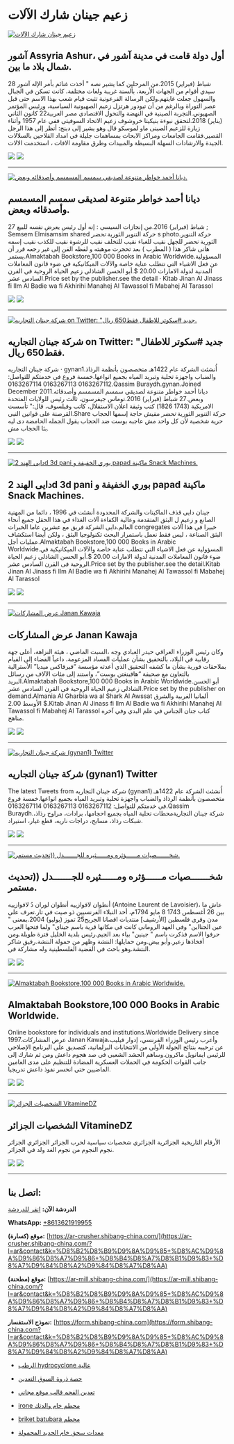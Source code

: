 # زعيم جينان شارك الآلات

<a href="https://swt.shibang-china.com/?l=ar&img&k=%D8%B2%D8%B9%D9%8A%D9%85+%D8%AC%D9%8A%D9%86%D8%A7%D9%86+%D8%B4%D8%A7%D8%B1%D9%83+%D8%A7%D9%84%D8%A2%D9%84%D8%A7%D8%AA" target="_blank">![زعيم جينان شارك الآلات](http://static.shibang-china.com/all-800x300/907.jpg)</a>

## آشور Assyria Ashur، أول دولة قامت في مدينة آشور في شمال بلاد ما بين.
28 شباط (فبراير) 2015.من المرحلين كما يشير نصه &quot; أخذت غنائم بأمر الإله آشور سيدي أقوام من الجهات الأربعة، بألسنة غريبة ولغات مختلفة، كانت تسكن في الجبال والسهول جعلت غايتهم.ولكن الرسالة الفرعونية تثبت قيام شعب بهذا الاسم حتى قبل عصر التوراة وبالرغم من أن تيودور هرتزل زعيم الصهيونية السياسية، ورئيس المؤتمر الصهيوني.التجربة الصينية في النهضة والتحول الاقتصادي مصر العربية22 كانون الثاني (يناير) 2018.لتحقق نبوءة بنيكيتا خروشوف زعيم الاتحاد السوفيتى ففي عام 1957 وأثناء زيارة للزعيم الصينى ماو لموسكو قال وهو يشير إلى دينج: أنظر إلى هذا الرجل القصير.فقامت الجامعات ومراكز الابحاث بمساهمات جليلة في امداد الفلاحين بالسلالات الجيدة والارشادات السهلة البسيطة والمبيدات وطرق مقاومة الافات ، استخدمت الالات.


<a href="https://whatsapp.shibangsoft.com/WhatsApp.php" target="_blank" title="WhatsApp">![](http://static.shibang-china.com/icon/whatsapp.png)</a> <a href="https://swt.shibang-china.com/?l=ar&icon&k=%D8%B2%D8%B9%D9%8A%D9%85+%D8%AC%D9%8A%D9%86%D8%A7%D9%86+%D8%B4%D8%A7%D8%B1%D9%83+%D8%A7%D9%84%D8%A2%D9%84%D8%A7%D8%AA" target="_blank">![](http://static.shibang-china.com/icon/chat-ar.png)</a>

---

<a href="https://swt.shibang-china.com/?l=ar&img&k=%D8%B2%D8%B9%D9%8A%D9%85+%D8%AC%D9%8A%D9%86%D8%A7%D9%86+%D8%B4%D8%A7%D8%B1%D9%83+%D8%A7%D9%84%D8%A2%D9%84%D8%A7%D8%AA" target="_blank">![ديانا أحمد خواطر متنوعة لصديقى سمسم المسمسم وأصدقائه وبعض.](http://static.shibang-china.com/all-800x300/99.jpg)</a>

## ديانا أحمد خواطر متنوعة لصديقى سمسم المسمسم وأصدقائه وبعض.
27 شباط (فبراير) 2016.من إنجازات السيسي : إنه أول رئيس يعرض نفسه للبيع ; Semsem Elmisamsim shared حركة التنوير الثورية *تحضر* s photo.حركة التنوير الثورية *تحضر* للجهل نقيب للغباء نقيب للتخلف نقيب للرشوة نقيب للكذب نقيب إسمه هانى شاكر هذا ( المطرب ) بعد تحجرت موهبته و لفظه الفن إلى غير رجعه قرر أن يستمر.Almaktabah Bookstore,100 000 Books in Arabic Worldwide.المسؤولية عن فعل الاشياء التي تتطلب عناية خاصة والآلات الميكانيكية في ضوء قانون المعاملات المدنية لدولة الامارات 20.00 $.أبو الحسن الشاذلى زعيم الحياة الروحية فى القرن السادس عشر.Price set by the publisher.see the detail &middot; Kitab Jinan Al Jinass fi Ilm Al Badie wa fi Akhirihi Manahej Al Tawassol fi Mabahej Al Tarassol


<a href="https://whatsapp.shibangsoft.com/WhatsApp.php" target="_blank" title="WhatsApp">![](http://static.shibang-china.com/icon/whatsapp.png)</a> <a href="https://swt.shibang-china.com/?l=ar&icon&k=%D8%B2%D8%B9%D9%8A%D9%85+%D8%AC%D9%8A%D9%86%D8%A7%D9%86+%D8%B4%D8%A7%D8%B1%D9%83+%D8%A7%D9%84%D8%A2%D9%84%D8%A7%D8%AA" target="_blank">![](http://static.shibang-china.com/icon/chat-ar.png)</a>

---

<a href="https://swt.shibang-china.com/?l=ar&img&k=%D8%B2%D8%B9%D9%8A%D9%85+%D8%AC%D9%8A%D9%86%D8%A7%D9%86+%D8%B4%D8%A7%D8%B1%D9%83+%D8%A7%D9%84%D8%A2%D9%84%D8%A7%D8%AA" target="_blank">![شركة جينان التجاريه on Twitter: &quot;جديد #سكوتر للاطفال فقط650 ريال.](http://static.shibang-china.com/all-800x300/663.jpg)</a>

## شركة جينان التجاريه on Twitter: &quot;جديد #سكوتر للاطفال فقط650 ريال.
شركة جينان التجاريه &middot; gynan1.أُنشئت الشركة عام 1422هـ متخصصون بأنظمة الرذاذ والضباب واجهزة تحلية وتبريد المياه بجميع انواعها.خمسة فروع في خدمتكم للتواصل: 0163267112 0163267113 0163267114.Qassim Buraydh.gynan.Joined December 2011.ديانا أحمد خواطر متنوعة لصديقى سمسم المسمسم وأصدقائه وبعض.27 شباط (فبراير) 2016.توماس جيفرسون، ثالث رئيس للولايات المتحدة الامريكية (1743 1826) كتب وثيقة اعلان الاستقلال، كاتب وفيلسوف، قال:&quot; تأسست القرصنة على قوانين النبي.Share حركة التنوير الثورية *تحضر* مفيش حاجة إسمها الحجاب حرية شخصية لأن كل واحد مش عاجبه بوست ضد الحجاب يقول الجمله الحامضة دى ليه بئا الحجاب مش.


<a href="https://whatsapp.shibangsoft.com/WhatsApp.php" target="_blank" title="WhatsApp">![](http://static.shibang-china.com/icon/whatsapp.png)</a> <a href="https://swt.shibang-china.com/?l=ar&icon&k=%D8%B2%D8%B9%D9%8A%D9%85+%D8%AC%D9%8A%D9%86%D8%A7%D9%86+%D8%B4%D8%A7%D8%B1%D9%83+%D8%A7%D9%84%D8%A2%D9%84%D8%A7%D8%AA" target="_blank">![](http://static.shibang-china.com/icon/chat-ar.png)</a>

---

<a href="https://swt.shibang-china.com/?l=ar&img&k=%D8%B2%D8%B9%D9%8A%D9%85+%D8%AC%D9%8A%D9%86%D8%A7%D9%86+%D8%B4%D8%A7%D8%B1%D9%83+%D8%A7%D9%84%D8%A2%D9%84%D8%A7%D8%AA" target="_blank">![دايى الهند 2d 3d pani بوري الخفيفة و papad ماكينة Snack Machines.](http://static.shibang-china.com/all-800x300/1053.jpg)</a>

## دايى الهند 2d 3d pani بوري الخفيفة و papad ماكينة Snack Machines.
جينان دايى قذف الماكينات والشركة المحدودة أنشئت في 1996 ، دائما من المهنية الصانع و زعيم ل البثق المتقدمة وعالية الكفاءة آلات الغذاء في هذا الحقل جميع أنحاء العالم.دايى الشركة فريق مع عشرين عاما الخبرات congregates خبيرا في هذا آلات البثق الصناعة ، ليس فقط نعمل باستمرار البحث تكنولوجيا البثق ، ولكن أيضا استكشاف عمليات أجل.Almaktabah Bookstore,100 000 Books in Arabic Worldwide.المسؤولية عن فعل الاشياء التي تتطلب عناية خاصة والآلات الميكانيكية في ضوء قانون المعاملات المدنية لدولة الامارات 20.00 $.أبو الحسن الشاذلى زعيم الحياة الروحية فى القرن السادس عشر.Price set by the publisher.see the detail.Kitab Jinan Al Jinass fi Ilm Al Badie wa fi Akhirihi Manahej Al Tawassol fi Mabahej Al Tarassol


<a href="https://whatsapp.shibangsoft.com/WhatsApp.php" target="_blank" title="WhatsApp">![](http://static.shibang-china.com/icon/whatsapp.png)</a> <a href="https://swt.shibang-china.com/?l=ar&icon&k=%D8%B2%D8%B9%D9%8A%D9%85+%D8%AC%D9%8A%D9%86%D8%A7%D9%86+%D8%B4%D8%A7%D8%B1%D9%83+%D8%A7%D9%84%D8%A2%D9%84%D8%A7%D8%AA" target="_blank">![](http://static.shibang-china.com/icon/chat-ar.png)</a>

---

<a href="https://swt.shibang-china.com/?l=ar&img&k=%D8%B2%D8%B9%D9%8A%D9%85+%D8%AC%D9%8A%D9%86%D8%A7%D9%86+%D8%B4%D8%A7%D8%B1%D9%83+%D8%A7%D9%84%D8%A2%D9%84%D8%A7%D8%AA" target="_blank">![عرض المشاركات Janan Kawaja](http://static.shibang-china.com/all-800x300/1117.jpg)</a>

## عرض المشاركات Janan Kawaja
وكان رئيس الوزراء العراقي حيدر العبادي وجه ،السبت الماضي ، هيئة النزاهة، أعلى جهة رقابية في البلاد، بالتحقيق بشأن عمليات الفساد المزعومة، داعياً القضاء إلى القيام بملاحقات فورية بشأن ما كشفه التحقيق الذي أعدته مؤسسة “فيرفاكس ميديا” الأسترالية بالتعاون مع صحيفة “هافينغتن بوست”، واستند إلى مئات الآلاف من رسائل البريد.Almaktabah Bookstore,100 000 Books in Arabic Worldwide.أبو الحسن الشاذلى زعيم الحياة الروحية فى القرن السادس عشر.Price set by the publisher on demand.Almania Al Gharbia wa al Shark Al Awssat ألمانيا الغربية والشرق الأوسط 2.00 $.Kitab Jinan Al Jinass fi Ilm Al Badie wa fi Akhirihi Manahej Al Tawassol fi Mabahej Al Tarassol كتاب جنان الجناس في علم البدي وفي آخره مناهج.


<a href="https://whatsapp.shibangsoft.com/WhatsApp.php" target="_blank" title="WhatsApp">![](http://static.shibang-china.com/icon/whatsapp.png)</a> <a href="https://swt.shibang-china.com/?l=ar&icon&k=%D8%B2%D8%B9%D9%8A%D9%85+%D8%AC%D9%8A%D9%86%D8%A7%D9%86+%D8%B4%D8%A7%D8%B1%D9%83+%D8%A7%D9%84%D8%A2%D9%84%D8%A7%D8%AA" target="_blank">![](http://static.shibang-china.com/icon/chat-ar.png)</a>

---

<a href="https://swt.shibang-china.com/?l=ar&img&k=%D8%B2%D8%B9%D9%8A%D9%85+%D8%AC%D9%8A%D9%86%D8%A7%D9%86+%D8%B4%D8%A7%D8%B1%D9%83+%D8%A7%D9%84%D8%A2%D9%84%D8%A7%D8%AA" target="_blank">![شركة جينان التجاريه (gynan1) Twitter](http://static.shibang-china.com/all-800x300/68.jpg)</a>

## شركة جينان التجاريه (gynan1) Twitter
The latest Tweets from شركة جينان التجاريه (gynan1).أُنشئت الشركة عام 1422هـ متخصصون بأنظمة الرذاذ والضباب واجهزة تحلية وتبريد المياه بجميع انواعها.خمسة فروع في خدمتكم للتواصل: 0163267112 0163267113 0163267114.Qassim Buraydh.شركة جينان التجاريةمحطات تحلية المياه بجميع احجامها، برادات، مراوح رذاذ، شبكات رذاذ، مسابح، دراجات ناريه، قطع غيار، استيراد.


<a href="https://whatsapp.shibangsoft.com/WhatsApp.php" target="_blank" title="WhatsApp">![](http://static.shibang-china.com/icon/whatsapp.png)</a> <a href="https://swt.shibang-china.com/?l=ar&icon&k=%D8%B2%D8%B9%D9%8A%D9%85+%D8%AC%D9%8A%D9%86%D8%A7%D9%86+%D8%B4%D8%A7%D8%B1%D9%83+%D8%A7%D9%84%D8%A2%D9%84%D8%A7%D8%AA" target="_blank">![](http://static.shibang-china.com/icon/chat-ar.png)</a>

---

<a href="https://swt.shibang-china.com/?l=ar&img&k=%D8%B2%D8%B9%D9%8A%D9%85+%D8%AC%D9%8A%D9%86%D8%A7%D9%86+%D8%B4%D8%A7%D8%B1%D9%83+%D8%A7%D9%84%D8%A2%D9%84%D8%A7%D8%AA" target="_blank">![شخـــــــصيات مــــــؤثره ومــــــثيره للجـــــــدل ((تحديث مستمر.](http://static.shibang-china.com/all-800x300/227.jpg)</a>

## شخـــــــصيات مــــــؤثره ومــــــثيره للجـــــــدل ((تحديث مستمر.
أنطوان لافوازييه أنطوان لوران دُ لافوازييه (Antoine Laurent de Lavoisier)، عاش ما بين 26 أغسطس 1743 8 مايو 1794م، أحد النبلاء الفرنسيين ذو صيت في تار.تعرف على مدن وقرى فلسطين [الأرشيف] منتديات اقصانا الجريح25 تموز (يوليو) 2004.بمعنى &quot; عين الجنااين&quot; وفي العهد الروماني كانت في مكانها قرية باسم جيناي&quot; ولما فتحها العرب حرفوا الاسم فذكرت باسم &quot; جينين&quot; بياء بعد الجيم.رئيس بلدية الخليل فترة طويلة.ومن أفخاذها زعير.وأبو بيض.ومن حمايلها: النتشة وظهر من حمولة النتشة.رفيق شاكر النتشة.وهو باحث في القضية الفلسطينية وله مشاركة في.


<a href="https://whatsapp.shibangsoft.com/WhatsApp.php" target="_blank" title="WhatsApp">![](http://static.shibang-china.com/icon/whatsapp.png)</a> <a href="https://swt.shibang-china.com/?l=ar&icon&k=%D8%B2%D8%B9%D9%8A%D9%85+%D8%AC%D9%8A%D9%86%D8%A7%D9%86+%D8%B4%D8%A7%D8%B1%D9%83+%D8%A7%D9%84%D8%A2%D9%84%D8%A7%D8%AA" target="_blank">![](http://static.shibang-china.com/icon/chat-ar.png)</a>

---

<a href="https://swt.shibang-china.com/?l=ar&img&k=%D8%B2%D8%B9%D9%8A%D9%85+%D8%AC%D9%8A%D9%86%D8%A7%D9%86+%D8%B4%D8%A7%D8%B1%D9%83+%D8%A7%D9%84%D8%A2%D9%84%D8%A7%D8%AA" target="_blank">![Almaktabah Bookstore,100 000 Books in Arabic Worldwide.](http://static.shibang-china.com/all-800x300/1402.jpg)</a>

## Almaktabah Bookstore,100 000 Books in Arabic Worldwide.
Online bookstore for individuals and institutions.Worldwide Delivery since 1997.عرض المشاركات Janan Kawajaوأعرب رئيس الوزراء الفرنسي، إدوار فيليب، عن ترحيبه بنتائج الجولة الأولى من الانتخابات البرلمانية، كتصديق على البرنامج الإصلاحي للرئيس ايمانويل ماكرون.وساهم الحشد الشعبي في صد هجوم داعش ومن ثم شارك إلى جانب القوات الحكومة في الحملات العسكرية المضادة للتنظيم على مدى العامين الماضيين حتى انحسر نفوذ داعش تدريجيا.


<a href="https://whatsapp.shibangsoft.com/WhatsApp.php" target="_blank" title="WhatsApp">![](http://static.shibang-china.com/icon/whatsapp.png)</a> <a href="https://swt.shibang-china.com/?l=ar&icon&k=%D8%B2%D8%B9%D9%8A%D9%85+%D8%AC%D9%8A%D9%86%D8%A7%D9%86+%D8%B4%D8%A7%D8%B1%D9%83+%D8%A7%D9%84%D8%A2%D9%84%D8%A7%D8%AA" target="_blank">![](http://static.shibang-china.com/icon/chat-ar.png)</a>

---

<a href="https://swt.shibang-china.com/?l=ar&img&k=%D8%B2%D8%B9%D9%8A%D9%85+%D8%AC%D9%8A%D9%86%D8%A7%D9%86+%D8%B4%D8%A7%D8%B1%D9%83+%D8%A7%D9%84%D8%A2%D9%84%D8%A7%D8%AA" target="_blank">![الشخصيات الجزائر VitamineDZ](http://static.shibang-china.com/all-800x300/1287.jpg)</a>

## الشخصيات الجزائر VitamineDZ
الأرقام التاريخية الجزائرية الجزائري شخصيات سياسية لحرب الجزائر الجزائري الجزائر نجوم النجوم من نجوم الغد ولد في الجزائر.

<a href="https://whatsapp.shibangsoft.com/WhatsApp.php" target="_blank" title="WhatsApp">![](http://static.shibang-china.com/icon/whatsapp.png)</a> <a href="https://swt.shibang-china.com/?l=ar&icon&k=%D8%B2%D8%B9%D9%8A%D9%85+%D8%AC%D9%8A%D9%86%D8%A7%D9%86+%D8%B4%D8%A7%D8%B1%D9%83+%D8%A7%D9%84%D8%A2%D9%84%D8%A7%D8%AA" target="_blank">![](http://static.shibang-china.com/icon/chat-ar.png)</a>

---
## اتصل بنا:

**الدردشة الآن:** [انقر للدردشة](https://swt.shibang-china.com?l=ar&contact&k=%D8%B2%D8%B9%D9%8A%D9%85+%D8%AC%D9%8A%D9%86%D8%A7%D9%86+%D8%B4%D8%A7%D8%B1%D9%83+%D8%A7%D9%84%D8%A2%D9%84%D8%A7%D8%AA)

**WhatsApp:**  [+8613621919955](https://whatsapp.shibangsoft.com/WhatsApp.php)

**موقع (كسارة):** [https://ar-crusher.shibang-china.com/](https://ar-crusher.shibang-china.com/?l=ar&contact&k=%D8%B2%D8%B9%D9%8A%D9%85+%D8%AC%D9%8A%D9%86%D8%A7%D9%86+%D8%B4%D8%A7%D8%B1%D9%83+%D8%A7%D9%84%D8%A2%D9%84%D8%A7%D8%AA)

**موقع (مطحنة):** [https://ar-mill.shibang-china.com/](https://ar-mill.shibang-china.com/?l=ar&contact&k=%D8%B2%D8%B9%D9%8A%D9%85+%D8%AC%D9%8A%D9%86%D8%A7%D9%86+%D8%B4%D8%A7%D8%B1%D9%83+%D8%A7%D9%84%D8%A2%D9%84%D8%A7%D8%AA)

**نموذج الاستفسار:** [https://form.shibang-china.com](https://form.shibang-china.com?l=ar&contact&k=%D8%B2%D8%B9%D9%8A%D9%85+%D8%AC%D9%8A%D9%86%D8%A7%D9%86+%D8%B4%D8%A7%D8%B1%D9%83+%D8%A7%D9%84%D8%A2%D9%84%D8%A7%D8%AA)

* [الرطب hydrocyclone عالية](../26/%D8%A7%D9%84%D8%B1%D8%B7%D8%A8%20hydrocyclone%20%D8%B9%D8%A7%D9%84%D9%8A%D8%A9.md)

* [حصة ذروة السوق التعدين](../28/%D8%AD%D8%B5%D8%A9%20%D8%B0%D8%B1%D9%88%D8%A9%20%D8%A7%D9%84%D8%B3%D9%88%D9%82%20%D8%A7%D9%84%D8%AA%D8%B9%D8%AF%D9%8A%D9%86.md)

* [تعدين الفحم قالب موقع مجاني](../27/%D8%AA%D8%B9%D8%AF%D9%8A%D9%86%20%D8%A7%D9%84%D9%81%D8%AD%D9%85%20%D9%82%D8%A7%D9%84%D8%A8%20%D9%85%D9%88%D9%82%D8%B9%20%D9%85%D8%AC%D8%A7%D9%86%D9%8A.md)

* [irone محطم خام والدتك](../27/irone%20%D9%85%D8%AD%D8%B7%D9%85%20%D8%AE%D8%A7%D9%85%20%D9%88%D8%A7%D9%84%D8%AF%D8%AA%D9%83.md)

* [briket batubara محطم](../26/briket%20batubara%20%D9%85%D8%AD%D8%B7%D9%85.md)

* [معدات سحق خام الحديد المحمولة](../26/%D9%85%D8%B9%D8%AF%D8%A7%D8%AA%20%D8%B3%D8%AD%D9%82%20%D8%AE%D8%A7%D9%85%20%D8%A7%D9%84%D8%AD%D8%AF%D9%8A%D8%AF%20%D8%A7%D9%84%D9%85%D8%AD%D9%85%D9%88%D9%84%D8%A9.md)